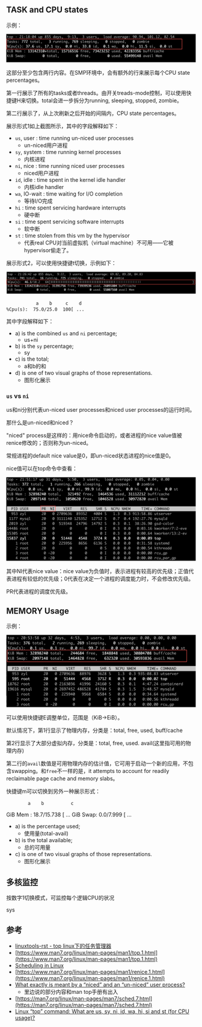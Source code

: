 ## TASK and CPU states

示例：

![](/static/images/2006/p002.png)

这部分至少包含两行内容。在SMP环境中，会有额外的行来展示每个CPU state percentages。

第一行展示了所有的tasks或者threads。由开关treads-mode控制，可以使用快捷键H来切换。total会进一步拆分为running, sleeping, stopped, zombie。

第二行展示了，从上次刷新之后开始的间隔内，CPU state percentages。

展示形式1如上截图所示，其中的字段解释如下：

- `us`, user    : time running un-niced user processes
  - un-niced用户进程
- `sy`, system  : time running kernel processes
  - 内核进程
- `ni`, nice    : time running niced user processes
  - niced用户进程
- `id`, idle    : time spent in the kernel idle handler
  - 内核idle handler
- `wa`, IO-wait : time waiting for I/O completion
  - 等待I/O完成
- `hi` : time spent servicing hardware interrupts
  - 硬中断
- `si` : time spent servicing software interrupts
  - 软中断
- `st` : time stolen from this vm by the hypervisor
  - 代表real CPU对当前虚拟机（virtual machine）不可用——它被hypervisor偷走了。

展示形式2，可以使用快捷键t切换，示例如下：

![](/static/images/2006/p003.png)

```
           a    b     c    d
%Cpu(s):  75.0/25.0  100[ ...
```

其中字段解释如下：

- a) is the combined `us` and `ni` percentage; 
  - us+ni
- b) is the `sy` percentage; 
  - sy
- c) is the total;
  - a和b的和
- d) is one of two visual graphs of those representations.
  - 图形化展示

### `us` vs `ni`

us和ni分别代表un-niced user processes和niced user processes的运行时间。

那什么是un-niced和niced？

"niced" process是这样的：用nice命令启动的，或者进程的nice value值被renice修改的；否则称为un-niced。

常规进程的default nice value是0，即un-niced状态进程的nice值是0。

nice值可以在top命令中查看：

![](/static/images/2006/p004.png)

其中NI代表nice value：nice value为负值时，表示进程有较高的优先级；正值代表进程有较低的优先级；0代表在决定一个进程的调度能力时，不会修改优先级。

PR代表进程的调度优先级。

## MEMORY Usage

示例：

![](/static/images/2006/p005.png)

可以使用快捷键E调整单位，范围是（KiB->EiB）。

默认情况下，第1行显示了物理内存，分类是：total, free, used, buff/cache

第2行显示了大部分虚拟内存，分类是：total, free, used. avail(这里指可用的物理内存)

第二行的`avail`数值是可用物理内存的估计值，它可用于启动一个新的应用，不包含swapping。和`free`不一样的是，it attempts to account for readily reclaimable page cache and memory slabs。

快捷键m可以切换到另外一种展示形式：

            a    b          c
GiB Mem : 18.7/15.738   [ ...
GiB Swap:  0.0/7.999    [ ...

- a) is the percentage used; 
  - 使用量(total-avail)
- b) is the total available;
  - 总的可用量
- c) is one of two visual graphs of those representations.
  - 图形化展示

## 多核监控

按数字1切换模式，可监控每个逻辑CPU的状况


sys
## 参考

- [linuxtools-rst - top linux下的任务管理器](https://linuxtools-rst.readthedocs.io/zh_CN/latest/tool/top.html)
- [https://www.man7.org/linux/man-pages/man1/top.1.html](https://www.man7.org/linux/man-pages/man1/top.1.html)
- [Scheduling in Linux](https://www.cs.montana.edu/~chandrima.sarkar/AdvancedOS/CSCI560_Proj_main/index.html)
- [https://www.man7.org/linux/man-pages/man1/renice.1.html](https://www.man7.org/linux/man-pages/man1/renice.1.html)
- [What exactly is meant by a “niced” and an “un-niced” user process?](https://askubuntu.com/questions/812144/what-exactly-is-meant-by-a-niced-and-an-un-niced-user-process)
  - 里边说的部分内容和man top手册有出入
- [https://man7.org/linux/man-pages/man7/sched.7.html](https://man7.org/linux/man-pages/man7/sched.7.html)
- [Linux “top” command: What are us, sy, ni, id, wa, hi, si and st (for CPU usage)?](https://unix.stackexchange.com/questions/18918/linux-top-command-what-are-us-sy-ni-id-wa-hi-si-and-st-for-cpu-usage)


